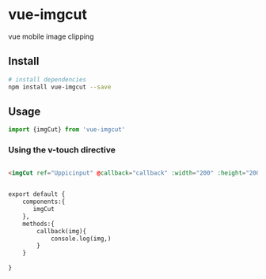 # vue-imgcut

vue mobile image clipping



## Install

``` bash
# install dependencies
npm install vue-imgcut --save
```

## Usage


``` javascript
import {imgCut} from 'vue-imgcut'

```

### Using the v-touch directive

``` html

<imgCut ref="Uppicinput" @callback="callback" :width="200" :height="200"></imgCut>


export default {
    components:{
       imgCut
	},
	methods:{
		callback(img){
			console.log(img,)
		}
	}
	
}

```


